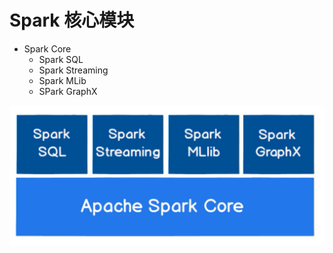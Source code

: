 
# Spark 核心模块

- Spark Core
  - Spark SQL
  - Spark Streaming
  - Spark MLib
  - SPark GraphX

![image](https://github.com/zozospider/note/blob/master/data-system/Spark/Spark-v1-SparkFramework-简介/Spark核心模块.png)
